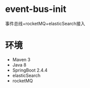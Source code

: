 # event-bus-init
事件总线+rocketMQ+elasticSearch接入
# 环境
- Maven 3
- Java 8
- SpringBoot 2.4.4
- elasticSearch
- rocketMQ
 
